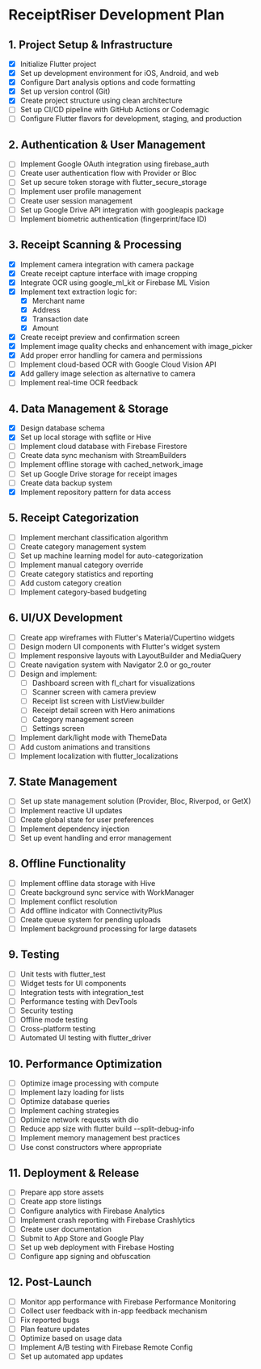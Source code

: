 # ReceiptRiser Development Plan

## 1. Project Setup & Infrastructure
- [x] Initialize Flutter project
- [x] Set up development environment for iOS, Android, and web
- [x] Configure Dart analysis options and code formatting
- [x] Set up version control (Git)
- [x] Create project structure using clean architecture
- [ ] Set up CI/CD pipeline with GitHub Actions or Codemagic
- [ ] Configure Flutter flavors for development, staging, and production

## 2. Authentication & User Management
- [ ] Implement Google OAuth integration using firebase_auth
- [ ] Create user authentication flow with Provider or Bloc
- [ ] Set up secure token storage with flutter_secure_storage
- [ ] Implement user profile management
- [ ] Create user session management
- [ ] Set up Google Drive API integration with googleapis package
- [ ] Implement biometric authentication (fingerprint/face ID)

## 3. Receipt Scanning & Processing
- [x] Implement camera integration with camera package
- [x] Create receipt capture interface with image cropping
- [x] Integrate OCR using google_ml_kit or Firebase ML Vision
- [x] Implement text extraction logic for:
  - [x] Merchant name
  - [x] Address
  - [x] Transaction date
  - [x] Amount
- [x] Create receipt preview and confirmation screen
- [x] Implement image quality checks and enhancement with image_picker
- [x] Add proper error handling for camera and permissions
- [ ] Implement cloud-based OCR with Google Cloud Vision API
- [x] Add gallery image selection as alternative to camera
- [ ] Implement real-time OCR feedback

## 4. Data Management & Storage
- [x] Design database schema
- [x] Set up local storage with sqflite or Hive
- [ ] Implement cloud database with Firebase Firestore
- [ ] Create data sync mechanism with StreamBuilders
- [ ] Implement offline storage with cached_network_image
- [ ] Set up Google Drive storage for receipt images
- [ ] Create data backup system
- [x] Implement repository pattern for data access

## 5. Receipt Categorization
- [ ] Implement merchant classification algorithm
- [ ] Create category management system
- [ ] Set up machine learning model for auto-categorization
- [ ] Implement manual category override
- [ ] Create category statistics and reporting
- [ ] Add custom category creation
- [ ] Implement category-based budgeting

## 6. UI/UX Development
- [ ] Create app wireframes with Flutter's Material/Cupertino widgets
- [ ] Design modern UI components with Flutter's widget system
- [ ] Implement responsive layouts with LayoutBuilder and MediaQuery
- [ ] Create navigation system with Navigator 2.0 or go_router
- [ ] Design and implement:
  - [ ] Dashboard screen with fl_chart for visualizations
  - [ ] Scanner screen with camera preview
  - [ ] Receipt list screen with ListView.builder
  - [ ] Receipt detail screen with Hero animations
  - [ ] Category management screen
  - [ ] Settings screen
- [ ] Implement dark/light mode with ThemeData
- [ ] Add custom animations and transitions
- [ ] Implement localization with flutter_localizations

## 7. State Management
- [ ] Set up state management solution (Provider, Bloc, Riverpod, or GetX)
- [ ] Implement reactive UI updates
- [ ] Create global state for user preferences
- [ ] Implement dependency injection
- [ ] Set up event handling and error management

## 8. Offline Functionality
- [ ] Implement offline data storage with Hive
- [ ] Create background sync service with WorkManager
- [ ] Implement conflict resolution
- [ ] Add offline indicator with ConnectivityPlus
- [ ] Create queue system for pending uploads
- [ ] Implement background processing for large datasets

## 9. Testing
- [ ] Unit tests with flutter_test
- [ ] Widget tests for UI components
- [ ] Integration tests with integration_test
- [ ] Performance testing with DevTools
- [ ] Security testing
- [ ] Offline mode testing
- [ ] Cross-platform testing
- [ ] Automated UI testing with flutter_driver

## 10. Performance Optimization
- [ ] Optimize image processing with compute
- [ ] Implement lazy loading for lists
- [ ] Optimize database queries
- [ ] Implement caching strategies
- [ ] Optimize network requests with dio
- [ ] Reduce app size with flutter build --split-debug-info
- [ ] Implement memory management best practices
- [ ] Use const constructors where appropriate

## 11. Deployment & Release
- [ ] Prepare app store assets
- [ ] Create app store listings
- [ ] Configure analytics with Firebase Analytics
- [ ] Implement crash reporting with Firebase Crashlytics
- [ ] Create user documentation
- [ ] Submit to App Store and Google Play
- [ ] Set up web deployment with Firebase Hosting
- [ ] Configure app signing and obfuscation

## 12. Post-Launch
- [ ] Monitor app performance with Firebase Performance Monitoring
- [ ] Collect user feedback with in-app feedback mechanism
- [ ] Fix reported bugs
- [ ] Plan feature updates
- [ ] Optimize based on usage data
- [ ] Implement A/B testing with Firebase Remote Config
- [ ] Set up automated app updates
